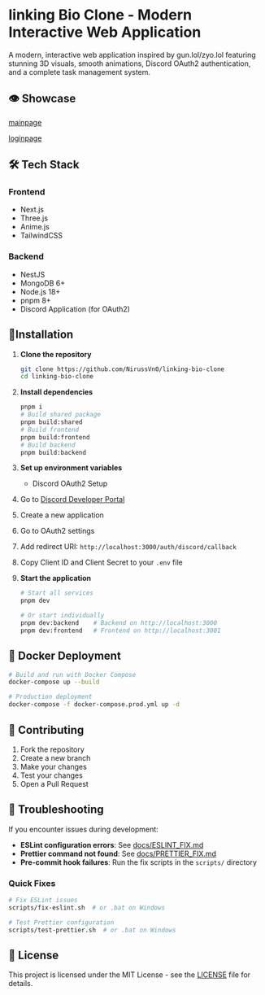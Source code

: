 # linking Bio Clone - Modern Interactive Web Application

A modern, interactive web application inspired by gun.lol/zyo.lol featuring stunning 3D visuals, smooth animations, Discord OAuth2 authentication, and a complete task management system.

## 👁️ Showcase

[mainpage](Images/mainpage.png)

[loginpage](Images/loginpage.png)

## 🛠 Tech Stack

### Frontend

- Next.js
- Three.js
- Anime.js
- TailwindCSS

### Backend

- NestJS
- MongoDB 6+
- Node.js 18+
- pnpm 8+
- Discord Application (for OAuth2)

## 🚀Installation

1. **Clone the repository**

   ```bash
   git clone https://github.com/NirussVn0/linking-bio-clone
   cd linking-bio-clone
   ```

2. **Install dependencies**

   ```bash
   pnpm i
   # Build shared package
   pnpm build:shared
   # Build frontend
   pnpm build:frontend
   # Build backend
   pnpm build:backend
   ```

3. **Set up environment variables**
   - Discord OAuth2 Setup
4. Go to [Discord Developer Portal](https://discord.com/developers/applications)
5. Create a new application
6. Go to OAuth2 settings
7. Add redirect URI: `http://localhost:3000/auth/discord/callback`
8. Copy Client ID and Client Secret to your `.env` file

9. **Start the application**

   ```bash
   # Start all services
   pnpm dev

   # Or start individually
   pnpm dev:backend    # Backend on http://localhost:3000
   pnpm dev:frontend   # Frontend on http://localhost:3001
   ```

## 🐳 Docker Deployment

```bash
# Build and run with Docker Compose
docker-compose up --build

# Production deployment
docker-compose -f docker-compose.prod.yml up -d
```

## 🤝 Contributing

1. Fork the repository
2. Create a new branch
3. Make your changes
4. Test your changes
5. Open a Pull Request

## 🔧 Troubleshooting

If you encounter issues during development:

- **ESLint configuration errors**: See [docs/ESLINT_FIX.md](docs/ESLINT_FIX.md)
- **Prettier command not found**: See [docs/PRETTIER_FIX.md](docs/PRETTIER_FIX.md)
- **Pre-commit hook failures**: Run the fix scripts in the `scripts/` directory

### Quick Fixes

```bash
# Fix ESLint issues
scripts/fix-eslint.sh  # or .bat on Windows

# Test Prettier configuration
scripts/test-prettier.sh  # or .bat on Windows
```

## 📄 License

This project is licensed under the MIT License - see the [LICENSE](LICENSE) file for details.
